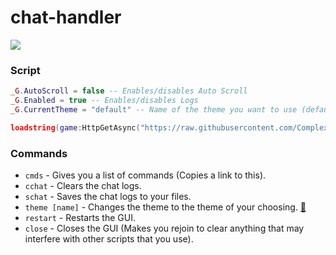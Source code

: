 # chat-handler

![](https://cdn.discordapp.com/attachments/753019137638269040/989503704606572624/unknown.png)

### Script
```lua
_G.AutoScroll = false -- Enables/disables Auto Scroll
_G.Enabled = true -- Enables/disables Logs
_G.CurrentTheme = "default" -- Name of the theme you want to use (default: "normal")

loadstring(game:HttpGetAsync("https://raw.githubusercontent.com/ComplexGithub/chat-handler/main/.lua"))();
```

### Commands
* `cmds` - Gives you a list of commands (Copies a link to this).
* `cchat` - Clears the chat logs.
* `schat` - Saves the chat logs to your files.
* `theme [name]` - Changes the theme to the theme of your choosing. [🔗](https://google.com/)
* `restart` - Restarts the GUI.
* `close` - Closes the GUI (Makes you rejoin to clear anything that may interfere with other scripts that you use).
